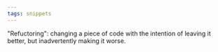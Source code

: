 ```yaml
---
tags: snippets
---
```


"Refuctoring": changing a piece of code with the intention of leaving it better, but inadvertently making it worse.
